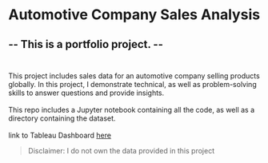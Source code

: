 # Automotive Company Sales Analysis

## -- This is a portfolio project. --<br><br>
This project includes sales data for an automotive company selling products globally. In this project, I demonstrate technical, as well as problem-solving skills to answer questions and provide insights.<br>
<br>
This repo includes a Jupyter notebook containing all the code, as well as a directory containing the dataset.
<br>
<br>
link to Tableau Dashboard <a href="https://public.tableau.com/views/AutomotiveCompany_SalesAnalysis/RevenueDashboard?:language=en-US&:display_count=n&:origin=viz_share_link">here</a>
<br>
> Disclaimer: I do not own the data provided in this project
